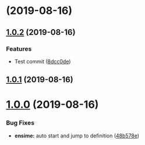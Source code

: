 # [](https://github.com/Tetz/dotfiles/compare/v1.0.2...v) (2019-08-16)



## [1.0.2](https://github.com/Tetz/dotfiles/compare/v1.0.1...v1.0.2) (2019-08-16)


### Features

* Test commit ([8dcc0de](https://github.com/Tetz/dotfiles/commit/8dcc0de))



## [1.0.1](https://github.com/Tetz/dotfiles/compare/v1.0.0...v1.0.1) (2019-08-16)



# [1.0.0](https://github.com/Tetz/dotfiles/compare/48b578e...v1.0.0) (2019-08-16)


### Bug Fixes

* **ensime:** auto start and jump to definition ([48b578e](https://github.com/Tetz/dotfiles/commit/48b578e))




